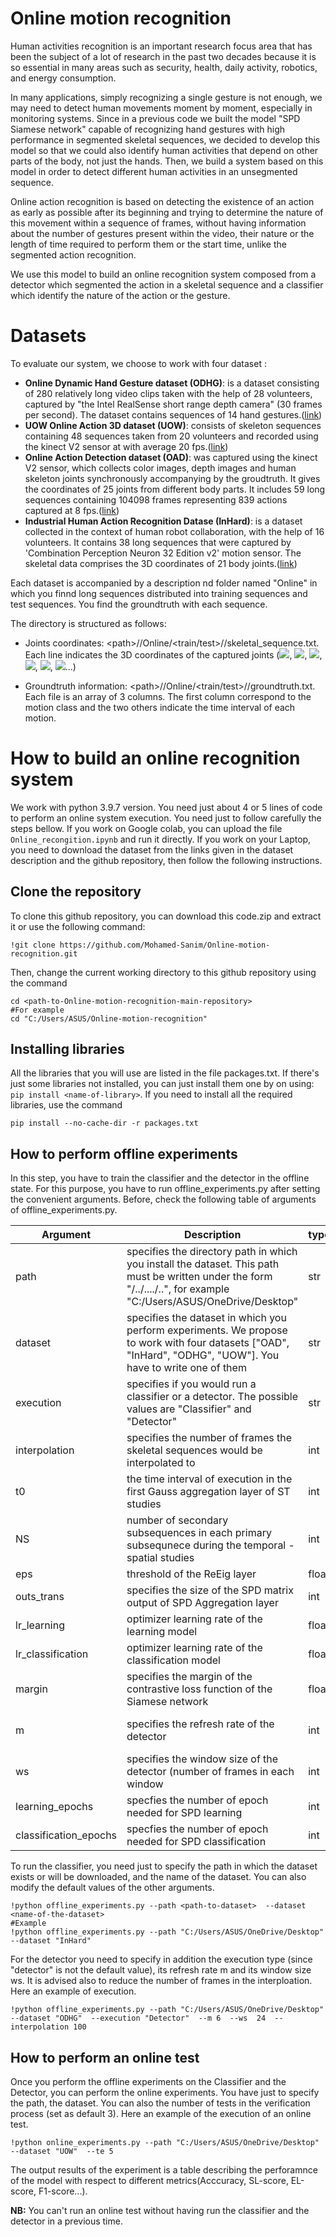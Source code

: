# Online motion recognition
Human activities recognition is an important research focus area that has been the subject of a lot of research in the past two decades because it is so essential in many areas such as security, health, daily activity, robotics, and energy consumption.

In many applications, simply recognizing a single gesture is not enough, we may need to detect human movements moment by moment, especially in monitoring systems. Since in a previous code we built the model "SPD Siamese network" capable of recognizing hand gestures with high performance in segmented skeletal sequences, we decided to develop this model so that we could also identify human activities that depend on other parts of the body, not just the hands. Then, we build a system based on this model in order to detect different human activities in an unsegmented sequence.

Online action recognition is based on detecting the existence of an action as early as possible after its beginning and trying to determine the nature of this movement within a sequence of frames, without having information about the number of gestures present within the video, their nature or the length of time required to perform them or the start time, unlike the segmented action recognition. 

We use this model to build an online recognition system composed from a detector which segmented the action in a skeletal sequence and a classifier which identify the nature of the action or the gesture. 
# Datasets
To evaluate our system, we choose to work with four dataset :
  - **Online Dynamic Hand Gesture dataset (ODHG)**: is a dataset consisting of 280 relatively long video clips taken with the help of 28 volunteers, captured by "the Intel RealSense short range depth camera" (30 frames per second). The dataset contains sequences of 14 hand gestures.([link](https://drive.google.com/file/d/1lA3l_CpHkihsQuHtUrs2cQ640iEaFpsg/view?usp=sharing))
  - **UOW Online Action 3D dataset (UOW)**: consists of skeleton sequences containing 48 sequences taken from 20 volunteers and  recorded using the kinect V2 sensor at with average 20 fps.([link](https://drive.google.com/file/d/1o6F5rZEv0x8Wb2zXo3SjX5nFY6PEkZGm/view?usp=sharing))
  - **Online Action Detection dataset (OAD)**: was captured using the kinect V2 sensor, which collects color images, depth images and human skeleton joints synchronously accompanying by the groudtruth. It gives the coordinates of 25 joints from different body parts. It includes 59 long sequences containing 104098 frames representing 839 actions captured at 8 fps.([link](https://drive.google.com/file/d/1UuVPZ_LmTmeFxudMaXHgYAjkIY5lYEBd/view?usp=sharing))
  - **Industrial Human Action Recognition Datase (InHard)**: is a dataset collected in the context of human robot collaboration, with the help of 16 volunteers. It contains 38 long sequences that were captured by 'Combination Perception Neuron 32 Edition v2' motion sensor. The skeletal data comprises the 3D coordinates of 21 body joints.([link](https://drive.google.com/file/d/1maIudElaEGAIN5v_2VPY3ZyFHhPW_ljr/view?usp=sharing))
  
Each dataset is accompanied by a description  nd folder named "Online" in which you finnd long sequences distributed into training sequences and test sequences. You find the groundtruth with each sequence. 

The directory is structured as follows:
  - Joints coordinates: \<path\>\/<name-of-dataset>/Online/<train/test>\/<name-of-sequence>\/skeletal_sequence.txt. Each line indicates the 3D coordinates of the captured joints
  (<img src="https://render.githubusercontent.com/render/math?math=X_{J1}">,
  <img src="https://render.githubusercontent.com/render/math?math=Y_{J1}">,
  <img src="https://render.githubusercontent.com/render/math?math=Z_{J1}">,
  <img src="https://render.githubusercontent.com/render/math?math=X_{J2}">,
  <img src="https://render.githubusercontent.com/render/math?math=Y_{J2}">,
  <img src="https://render.githubusercontent.com/render/math?math=Z_{J2}">...)

  - Groundtruth information: \<path\>\/<name-of-dataset>\/Online/<train/test>/<name-of-sequence>/groundtruth.txt. Each file is an array of 3 columns. The first column correspond to the motion class and the two others indicate the time interval of each motion.
# How to build an online recognition system
We work with python 3.9.7 version. You need just about 4 or 5 lines of code to perform an online system execution. You need just to follow carefully the steps bellow. If you work on Google colab, you can upload the file `Online_recongition.ipynb` and run it directly. If you work on your Laptop, you need to download the dataset from the links given in the dataset description and the github repository, then follow the following instructions.
## Clone the repository
To clone this github repository, you can download this code.zip and extract it or use the following command:
```
!git clone https://github.com/Mohamed-Sanim/Online-motion-recognition.git
```
Then, change the current working directory to this github repository using the command
```
cd <path-to-Online-motion-recognition-main-repository> 
#For example
cd "C:/Users/ASUS/Online-motion-recognition"  
```
## Installing libraries
All the libraries that you will use are listed in the file packages.txt. If there's just some libraries not installed, you can just install them one by on using: `pip install <name-of-library>`.  If you need to install all the required libraries, use the command 
 ```
pip install --no-cache-dir -r packages.txt
```
## How to  perform offline experiments
In this step,  you have to train the classifier and the detector in the offline state. For this purpose, you have to run offline_experiments.py after setting the convenient arguments. Before, check the following table of arguments of offline_experiments.py.

| Argument | Description |type | Default |Requirement |
| --- | --- | --- | --- | --- |
| path | specifies the directory path in which you install the dataset. This path must be written under the form "/../..../..", for example "C:/Users/ASUS/OneDrive/Desktop" | str | - | **Required** |
| dataset | specifies the dataset in which you perform experiments. We propose to work with four datasets \["OAD", "InHard", "ODHG", "UOW"\]. You have to write one of them| str| "OAD | Not required |
| execution | specifies if you would run a classifier or a detector. The possible values are "Classifier" and "Detector" | str | "Classifier" | Not required |
| interpolation | specifies the number of frames the skeletal sequences would be interpolated to| int | 500 | Not required |
| t0 | the time interval of execution in the first Gauss aggregation layer of ST studies  | int| 1 | Not required |
| NS | number of secondary subsequences in each primary subsequnece during the temporal - spatial studies | int | 15 | Not required |
| eps | threshold of the ReEig layer | float | 0.0001 | Not required|
| outs_trans | specifies the size of the SPD matrix output of SPD Aggregation layer | int | 200 | Not required |
| lr_learning | optimizer learning rate of the learning model | float| 1e-5 | Not required  |
| lr_classification | optimizer learning rate of the classification model | float| 7e-4 | Not required  |
| margin | specifies the margin of the contrastive loss function of the Siamese network| float | 7.0 | Not required |
| m | specifies the refresh rate of the detector | int | - |  **Required** if you execute a Detector |
| ws | specifies the window size of the detector (number of frames in each window | int | - | **Required** if you execute a Detector |
| learning_epochs | specfies the number of epoch needed for SPD learning | int | 10 | Not required |
| classification_epochs |specfies the number of epoch needed for SPD classification | int | 100 | Not required |

To run the classifier, you need just to specify the path in which the dataset exists or will be downloaded, and the name of the dataset. You can also modify the default values of the other arguments.
```
!python offline_experiments.py --path <path-to-dataset>  --dataset <name-of-the-dataset>
#Example 
!python offline_experiments.py --path "C:/Users/ASUS/OneDrive/Desktop"   --dataset "InHard"
```

For the detector you need to specify in addition the execution type (since "detector" is not the default value), its refresh rate m and its window size ws. It is advised also to reduce the number of frames in the interploation. Here an example of execution.
```
!python offline_experiments.py --path "C:/Users/ASUS/OneDrive/Desktop"   --dataset "ODHG"  --execution "Detector"  --m 6  --ws  24  --interpolation 100
```
## How to perform an online test
Once you perform the offline experiments on the Classifier and the Detector, you can perform the online experiments. You have just to specify the path, the dataset. You can also the number of tests in the verification process (set as default 3). Here an example of the execution of an online test.
```
!python online_experiments.py --path "C:/Users/ASUS/OneDrive/Desktop"   --dataset "UOW"  --te 5
```
The output results of the experiment is a table describing the perforamnce of the model with respect to different metrics(Acccuracy, SL-score, EL-score, F1-score...).

**NB:** You can't run an online test without having run the classifier and the detector in a previous time.
